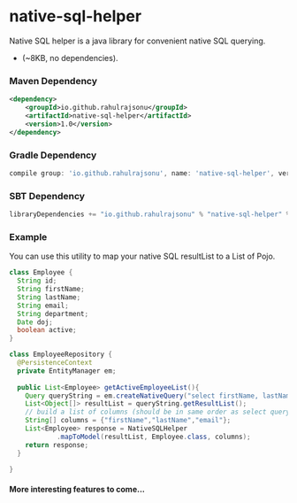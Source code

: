 # native-sql-helper
Native SQL helper is a java library for convenient native SQL querying.
- (~8KB, no dependencies).

### Maven Dependency
```xml
<dependency>
    <groupId>io.github.rahulrajsonu</groupId>
    <artifactId>native-sql-helper</artifactId>
    <version>1.0</version>
</dependency>
```
### Gradle Dependency
```groovy
compile group: 'io.github.rahulrajsonu', name: 'native-sql-helper', version: '1.0'
```
### SBT Dependency
```scala
libraryDependencies += "io.github.rahulrajsonu" % "native-sql-helper" % "1.0"
```
### Example
You can use this utility to map your native SQL resultList to a List of Pojo.

```java
class Employee {
  String id;
  String firstName;
  String lastName;
  String email;
  String department;
  Date doj;
  boolean active;
}

class EmployeeRepository {
  @PersistenceContext
  private EntityManager em;
  
  public List<Employee> getActiveEmployeeList(){
    Query queryString = em.createNativeQuery("select firstName, lastName, email from employee where active=1");
    List<Object[]> resultList = queryString.getResultList();
    // build a list of columns (should be in same order as select query)
    String[] columns = {"firstName","lastName","email"};
    List<Employee> response = NativeSQLHelper
            .mapToModel(resultList, Employee.class, columns);
    return response;
  }

}
```
#### More interesting features to come...